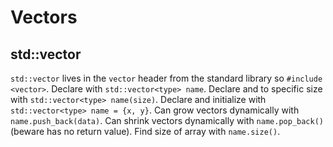 # Vectors

## std::vector

`std::vector` lives in the `vector` header from the standard library so `#include <vector>`.
Declare with `std::vector<type> name`.
Declare and to specific size with `std::vector<type> name(size)`.
Declare and initialize with `std::vector<type> name = {x, y}`.
Can grow vectors dynamically with `name.push_back(data)`.
Can shrink vectors dynamically with `name.pop_back()` (beware has no return value).
Find size of array with `name.size()`.

